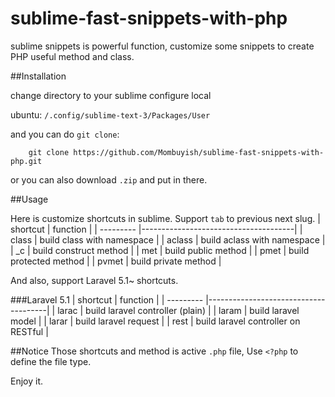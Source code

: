 # sublime-fast-snippets-with-php

sublime snippets is powerful function, customize some snippets to create PHP useful method and class.


##Installation

change directory to your sublime configure local

ubuntu:
`/.config/sublime-text-3/Packages/User`

and you can do `git clone`:

```
    git clone https://github.com/Mombuyish/sublime-fast-snippets-with-php.git
```
or you can also download `.zip` and put in there.

##Usage

Here is customize shortcuts in sublime.
Support `tab` to previous next slug.
| shortcut  | function                             |
| --------- |--------------------------------------|
| class     | build class with namespace           |
| aclass    | build aclass with namespace          |
| _c        | build construct method               |
| met       | build public method                  |
| pmet      | build protected method               |
| pvmet     | build private method                 |

And also, support Laravel 5.1~ shortcuts.

###Laravel 5.1
| shortcut  | function                             |
| --------- |--------------------------------------|
| larac     | build laravel controller (plain)     |
| laram     | build laravel model                  |
| larar     | build laravel request                |
| rest      | build laravel controller on RESTful  |

##Notice
Those shortcuts and method is active `.php` file, Use `<?php` to define the file type.

Enjoy it.